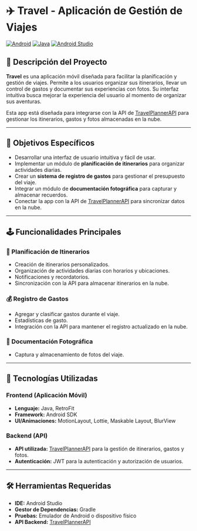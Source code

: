 # ✈️ Travel - Aplicación de Gestión de Viajes  

[![Android](https://img.shields.io/badge/Platform-Android-green?style=flat-square)](https://developer.android.com/)
[![Java](https://img.shields.io/badge/Language-Java-blue?style=flat-square)](https://www.java.com/)
[![Android Studio](https://img.shields.io/badge/IDE-Android%20Studio-orange?style=flat-square)](https://developer.android.com/studio)

## 📄 Descripción del Proyecto  

**Travel** es una aplicación móvil diseñada para facilitar la planificación y gestión de viajes. Permite a los usuarios organizar sus itinerarios, llevar un control de gastos y documentar sus experiencias con fotos. Su interfaz intuitiva busca mejorar la experiencia del usuario al momento de organizar sus aventuras.  

Esta app está diseñada para integrarse con la API de [TravelPlannerAPI](https://github.com/Maurocorvalan/TravelPlannerAPI) para gestionar los itinerarios, gastos y fotos almacenadas en la nube.

---

## 🎯 Objetivos Específicos  

- Desarrollar una interfaz de usuario intuitiva y fácil de usar.  
- Implementar un módulo de **planificación de itinerarios** para organizar actividades diarias.  
- Crear un **sistema de registro de gastos** para gestionar el presupuesto del viaje.  
- Integrar un módulo de **documentación fotográfica** para capturar y almacenar recuerdos.  
- Conectar la app con la API de [TravelPlannerAPI](https://github.com/Maurocorvalan/TravelPlannerAPI) para sincronizar datos en la nube.

---

## 🕹️ Funcionalidades Principales  

### **📅 Planificación de Itinerarios**  
- Creación de itinerarios personalizados.  
- Organización de actividades diarias con horarios y ubicaciones.  
- Notificaciones y recordatorios.  
- Sincronización con la API para almacenar itinerarios en la nube.

### **💰 Registro de Gastos**  
- Agregar y clasificar gastos durante el viaje.  
- Estadísticas de gasto.  
- Integración con la API para mantener el registro actualizado en la nube.

### **📸 Documentación Fotográfica**  
- Captura y almacenamiento de fotos del viaje.  

---

## 🚀 Tecnologías Utilizadas  

### **Frontend (Aplicación Móvil)**  
- **Lenguaje:** Java, RetroFit
- **Framework:** Android SDK  
- **UI/Animaciones:** MotionLayout, Lottie, Maskable Layout, BlurView  

### **Backend (API)**  
- **API utilizada:** [TravelPlannerAPI](https://github.com/Maurocorvalan/TravelPlannerAPI) para la gestión de itinerarios, gastos y fotos.  
- **Autenticación:** JWT para la autenticación y autorización de usuarios.

---

## 🛠️ Herramientas Requeridas  

- **IDE:** Android Studio  
- **Gestor de Dependencias:** Gradle  
- **Pruebas:** Emulador de Android o dispositivo físico  
- **API Backend:** [TravelPlannerAPI](https://github.com/Maurocorvalan/TravelPlannerAPI)  





